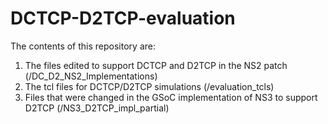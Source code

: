 # DCTCP-D2TCP-evaluation

The contents of this repository are:
1. The files edited to support DCTCP and D2TCP in the NS2 patch (/DC_D2_NS2_Implementations)
2. The tcl files for DCTCP/D2TCP simulations (/evaluation_tcls)
3. Files that were changed in the GSoC implementation of NS3 to support D2TCP (/NS3_D2TCP_impl_partial)
